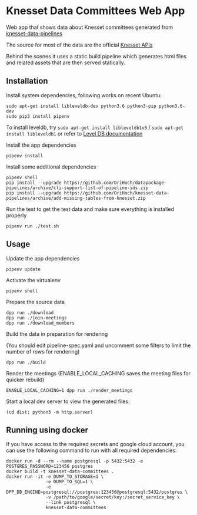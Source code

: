 # Knesset Data Committees Web App

Web app that shows data about Knesset committees generated from [knesset-data-pipelines](https://github.com/hasadna/knesset-data-pipelines)

The source for most of the data are the official [Knesset APIs](http://main.knesset.gov.il/Activity/Info/Pages/Databases.aspx)

Behind the scenes it uses a static build pipeline which generates html files and related assets that are then served statically.


## Installation

Install system dependencies, following works on recent Ubuntu:

```
sudo apt-get install libleveldb-dev python3.6 python3-pip python3.6-dev
sudo pip3 install pipenv
```

To install leveldb, try `sudo apt-get install libleveldb1v5` / `sudo apt-get install libleveldb1` or refer to [Level DB documentation](https://github.com/google/leveldb)

Install the app dependencies

```
pipenv install
```

Install some additional dependencies

```
pipenv shell
pip install --upgrade https://github.com/OriHoch/datapackage-pipelines/archive/cli-support-list-of-pipeline-ids.zip
pip install --upgrade https://github.com/OriHoch/knesset-data-pipelines/archive/add-missing-tables-from-knesset.zip
```

Run the test to get the test data and make sure everything is installed properly

```
pipenv run ./test.sh
```


## Usage

Update the app dependencies

```
pipenv update
```

Activate the virtualenv

```
pipenv shell
```

Prepare the source data

```
dpp run ./download
dpp run ./join-meetings
dpp run ./download_members
```

Build the data in preparation for rendering

(You should edit pipeline-spec.yaml and uncomment some filters to limit the number of rows for rendering)

```
dpp run ./build
```

Render the meetings (ENABLE_LOCAL_CACHING saves the meeting files for quicker rebuild)

```
ENABLE_LOCAL_CACHING=1 dpp run ./render_meetings
```

Start a local dev server to view the generated files:

```
(cd dist; python3 -m http.server)
```


## Running using docker

If you have access to the required secrets and google cloud account, you can use the following command to run with all required dependencies:

```
docker run -d --rm --name postgresql -p 5432:5432 -e POSTGRES_PASSWORD=123456 postgres
docker build -t knesset-data-committees .
docker run -it -e DUMP_TO_STORAGE=1 \
               -e DUMP_TO_SQL=1 \
               -e DPP_DB_ENGINE=postgresql://postgres:123456@postgresql:5432/postgres \
               -v /path/to/google/secret/key:/secret_service_key \
               --link postgresql \
               knesset-data-committees
```
